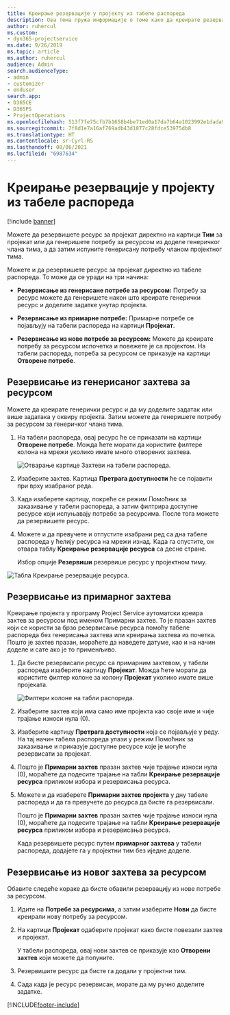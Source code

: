 ```yaml
---
title: Креирање резервације у пројекту из табеле распореда
description: Ова тема пружа информације о томе како да креирате резервацију у пројекту на табели распореда.
author: ruhercul
ms.custom:
- dyn365-projectservice
ms.date: 9/26/2019
ms.topic: article
ms.author: ruhercul
audience: Admin
search.audienceType:
- admin
- customizer
- enduser
search.app:
- D365CE
- D365PS
- ProjectOperations
ms.openlocfilehash: 513f7fe75cfb7b1658b4be71ed0a17da7b64a1023992e1dada9adca8f0dbf21e
ms.sourcegitcommit: 7f8d1e7a16af769adb43d1877c28fdce53975db8
ms.translationtype: HT
ms.contentlocale: sr-Cyrl-RS
ms.lasthandoff: 08/06/2021
ms.locfileid: "6987634"
---
```

# <a name="create-a-project-booking-from-the-schedule-board"></a>Креирање резервације у пројекту из табеле распореда

[!include [banner](../includes/psa-now-project-operations.md)]

Можете да резервишете ресурс за пројекат директно на картици **Тим** за пројекат или да генеришете потребу за ресурсом из доделе генеричког члана тима, а да затим испуните генерисану потребу чланом пројектног тима.

Можете и да резервишете ресурс за пројекат директно из табеле распореда. То може да се уради на три начина:

- **Резервисање из генерисане потребе за ресурсом:** Потребу за ресурс можете да генеришете након што креирате генерички ресурс и доделите задатке унутар пројекта.

- **Резервисање из примарнe потребе:** Примарне потребе се појављују на табели распореда на картици **Пројекат**. 

- **Резервисање из нове потребе за ресурсом:** Можете да креирате потребу за ресурсом испочетка и повежете је са пројектом. На табели распореда, потреба за ресурсом се приказује на картици **Отворене потребе**.

## <a name="book-from-a-generated-resource-requirement"></a>Резервисање из генерисаног захтева за ресурсом

Можете да креирате генерички ресурс и да му доделите задатак или више задатака у оквиру пројекта. Затим можете да генеришете потребу за ресурсом за генеричког члана тима. 

1.  На табели распореда, овај ресурс ће се приказати на картици **Отворене потребе**. Можда ћете морати да користите филтере колона на мрежи уколико имате много отворених захтева. 

    ![Отварање картице Захтеви на табели распореда.](media/FAQ-Project-Booking-Schedule-Board-1.png "Снимак екрана табеле резервација и додела")

2. Изаберите захтев. Картица **Претрага доступности** ће се појавити при врху изабраног реда.
 
3. Када изаберете картицу, покреће се режим Помоћник за заказивање у табели распореда, а затим филтрира доступне ресурсе који испуњавају потребе за ресурсима. После тога можете да резервишете ресурс.

4. Можете и да превучете и отпустите изабрани ред са дна табеле распореда у ћелију ресурса на мрежи изнад. Када га спустите, он отвара таблу **Креирање резервације ресурса** са десне стране.

    Избор опције **Резервиши** резервише ресурс у пројектном тиму.

![Табла Креирање резервације ресурса.](media/FAQ-Project-Booking-Schedule-Board-6.png "")
 

## <a name="book-from-the-primary-requirement"></a>Резервисање из примарног захтева

Креирање пројекта у програму Project Service аутоматски креира захтев за ресурсом под именом Примарни захтев. То је празан захтев који се користи за брзо резервисање ресурса помоћу табеле распореда без генерисања захтева или креирања захтева из почетка. Пошто је захтев празан, мораћете да наведете датуме, као и на начин доделе и сате ако је то применљиво. 

1. Да бисте резервисали ресурс са примарним захтевом, у табели распореда изаберите картицу **Пројекат**. Можда ћете морати да користите филтер колоне за колону **Пројекат** уколико имате више пројеката.

   ![Филтери колоне на табли распореда.](media/FAQ-Project-Booking-Schedule-Board-2.png "Снимак екрана табеле резервација и додела")

2. Изаберите захтев који има само име пројекта као своје име и чије трајање износи нула (0).

3. Изаберите картицу **Претрага доступности** која се појављује у реду. На тај начин табела распореда улази у режим Помоћник за заказивање и приказује доступне ресурсе које је могуће резервисати за пројекат.

4. Пошто је **Примарни захтев** празан захтев чије трајање износи нула (0), мораћете да подесите трајање на табли **Креирање резервације ресурса** приликом избора и резервисања ресурса.

5. Можете и да изаберете **Примарни захтев пројекта** у дну табеле распореда и да га превучете до ресурса да бисте га резервисали.
 
    Пошто је **Примарни захтев** празан захтев чије трајање износи нула (0), мораћете да подесите трајање на табли **Креирање резервације ресурса** приликом избора и резервисања ресурса.
 
    Када резервишете ресурс путем **примарног захтева** у табели распореда, додајете га у пројектни тим без иједне доделе.
 
## <a name="book-from-a-new-resource-requirement"></a>Резервисање из новог захтева за ресурсом
Обавите следеће кораке да бисте обавили резервацију из нове потребе за ресурсом. 

1. Идите на **Потребе за ресурсима**, а затим изаберите **Нови** да бисте креирали нову потребу за ресурсом.

2. На картици **Пројекат** одаберите пројекат како бисте повезали захтев и пројекат.
 
    У табели распореда, овај нови захтев се приказује као **Отворени захтев** који можете да попуните.

3. Резервишите ресурс да бисте га додали у пројектни тим.

4. Сада када је ресурс резервисан, морате да му ручно доделите задатке.



[!INCLUDE[footer-include](../includes/footer-banner.md)]